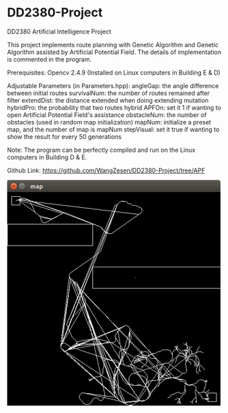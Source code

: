 # DD2380-Project
DD2380 Artificial Intelligence Project

This project implements route planning with Genetic Algorithm and Genetic Algorithm assisted by Artificial Potential Field. The details of implementation is commented in the program. 

Prerequisites:
    Opencv 2.4.9 (Installed on Linux computers in Building E & D)
    
Adjustable Parameters (in Parameters.hpp):
    angleGap: the angle difference between initial routes
    survivalNum: the number of routes remained after filter
    extendDist: the distance extended when doing extending mutation
    hybridPro: the probability that two routes hybrid
    APFOn: set it 1 if wanting to open Artificial Potential Field's assistance
    obstacleNum: the number of obstacles (used in random map initialization)
    mapNum: initialize a preset map, and the number of map is mapNum
    stepVisual: set it true if wanting to show the result for every 50 generations

Note:
    The program can be perfectly compiled and run on the Linux computers in Building D & E.
    
Github Link:
    https://github.com/WangZesen/DD2380-Project/tree/APF

![solarized dualmode](https://github.com/WangZesen/DD2380-Project/blob/APF/sample.png)
